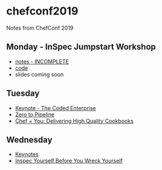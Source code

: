 # chefconf2019
Notes from ChefConf 2019

## Monday - InSpec Jumpstart Workshop

  * [notes - INCOMPLETE](inspec-jumpstart/inspec-jumpstart.md)
  * [code](inspec-jumpstart/code/)
  * slides coming soon

## Tuesday

  * [Keynote - The Coded Enterprise](keynote.md)
  * [Zero to Pipeline](zero-to-pipeline.md) 
  * [Chef + You: Delivering High Quality Cookbooks](high-quality-cookbooks.md)

## Wednesday

  * [Keynotes](keynote2.md)
  * [Inspec Yourself Before You Wreck Yourself](inspec-yourself.md)
